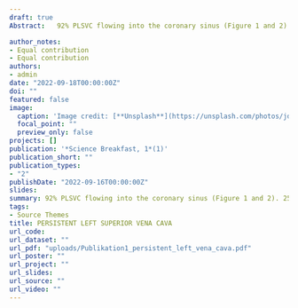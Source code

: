 ```yaml
---
draft: true
Abstract:	92% PLSVC flowing into the coronary sinus (Figure 1 and 2). 25% Existence of an „innominate vein” between PLSVC and right superior vena cava. 8% PLSVC flowing into the left atrium. 0.1% PLSVC with absent right superior vena cava. 

author_notes:
- Equal contribution
- Equal contribution
authors:
- admin
date: "2022-09-18T00:00:00Z"
doi: ""
featured: false
image:
  caption: 'Image credit: [**Unsplash**](https://unsplash.com/photos/jdD8gXaTZsc)'
  focal_point: ""
  preview_only: false
projects: []
publication: '*Science Breakfast, 1*(1)'
publication_short: ""
publication_types:
- "2"
publishDate: "2022-09-16T00:00:00Z"
slides: 
summary: 92% PLSVC flowing into the coronary sinus (Figure 1 and 2). 25% Existence of an „innominate vein” between PLSVC and right superior vena cava. 8% PLSVC flowing into the left atrium. 0.1% PLSVC with absent right superior vena cava. 
tags:
- Source Themes
title: PERSISTENT LEFT SUPERIOR VENA CAVA
url_code: 
url_dataset: ""
url_pdf: "uploads/Publikation1_persistent_left_vena_cava.pdf"
url_poster: ""
url_project: ""
url_slides: 
url_source: ""
url_video: ""
---
```

<!---
{{% callout note %}}
Click the *Cite* button above to demo the feature to enable visitors to import publication metadata into their reference management software.
{{% /callout %}}

{{% callout note %}}
Create your slides in Markdown - click the *Slides* button to check out the example.
{{% /callout %}}

Supplementary notes can be added here, including [code, math, and images](https://wowchemy.com/docs/writing-markdown-latex/).
 --->

